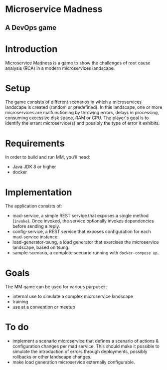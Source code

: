 # Microservice Madness
## A DevOps game

# Introduction

Microservice Madness is a game to show the challenges of root cause analysis (RCA) in a modern microservices landscape.

# Setup

The game consists of different scenarios in which a microservices landscape is created (random or predefined). In this landscape, one or more microservices are malfunctioning by throwing errors, delays in processing, consuming excessive disk space, RAM or CPU. The player's goal is to identify the errant microservice(s) and possibly the type of error it exhibits.

# Requirements

In order to build and run MM, you'll need:

* Java JDK 8 or higher
* docker

# Implementation

The application consists of:

* mad-service, a simple REST service that exposes a single method (`invoke`). Once invoked, the service optionally invokes dependencies before sending a reply.
* config-service, a REST service that exposes configuration for each mad-service instance.
* load-generator-tsung, a load generator that exercises the microservice landscape, based on tsung.
* sample-scenario, a complete scenario running with `docker-compose up`.

# Goals

The MM game can be used for various purposes:

* internal use to simulate a complex microservice landscape
* training
* use at a convention or meetup

# To do

* implement a scenario microservice that defines a scenario of actions & configuration changes per mad service. This should make it possible to simulate the introduction of errors through deployments, possibly rollbacks or other landscape changes.
* make load generation microservice externally configurable.
